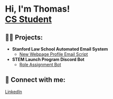 <h1>Hi, I'm Thomas! <br/><a href="https://github.com/tphamer8">CS Student</a>

<h2>👨‍💻 Projects:</h2>


- <b>Stanford Law School Automated Email System</b>
  - [New Webpage Profile Email Script](https://github.com/tphamer8/SLSAutomatedEmailSystem/blob/main/README.md)
- <b>STEM Launch Program Discord Bot</b>
  - [Role Assignment Bot](https://github.com/tphamer8/SLP_Discord_Bot)

<!--<h2>📺 Popular YouTube Videos</h2> -->

<h2> 🤳 Connect with me:</h2>
<a href="www.linkedin.com/in/tmpham888">LinkedIn</a>
<!--
**joshmadakor1/joshmadakor1** is a ✨ _special_ ✨ repository because its `README.md` (this file) appears on your GitHub profile.

Here are some ideas to get you started:

- 🔭 I’m currently working on ...
- 🌱 I’m currently learning ...
- 👯 I’m looking to collaborate on ...
- 🤔 I’m looking for help with ...
- 💬 Ask me about ...
- 📫 How to reach me: ...
- 😄 Pronouns: ...
- ⚡ Fun fact: ...
-->

